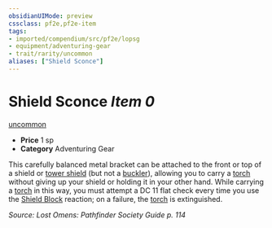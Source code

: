 ```yaml
---
obsidianUIMode: preview
cssclass: pf2e,pf2e-item
tags:
- imported/compendium/src/pf2e/lopsg
- equipment/adventuring-gear
- trait/rarity/uncommon
aliases: ["Shield Sconce"]
---
```

# Shield Sconce *Item 0*  
[uncommon](uncommon.md)  

- **Price** 1 sp
- **Category** Adventuring Gear

This carefully balanced metal bracket can be attached to the front or top of a shield or [tower shield](tower-shield.md) (but not a [buckler](buckler.md)), allowing you to carry a [torch](torch.md) without giving up your shield or holding it in your other hand. While carrying a [torch](torch.md) in this way, you must attempt a DC 11 flat check every time you use the [Shield Block](../../feats/shield-block.md) reaction; on a failure, the [torch](torch.md) is extinguished.

*Source: Lost Omens: Pathfinder Society Guide p. 114*